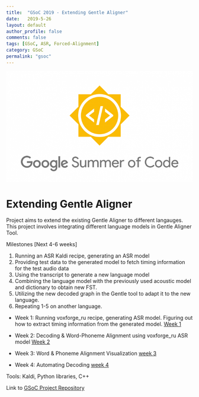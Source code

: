 ```yaml
---
title:  "GSoC 2019 - Extending Gentle Aligner"
date:   2019-5-26
layout: default
author_profile: false
comments: false
tags: [GSoC, ASR, Forced-Alignment]
category: GSoC
permalink: "gsoc"
---
```


![GSoC](/icons/GSoC.png)

<h1> Extending Gentle Aligner </h1>
Project aims to extend the existing Gentle Aligner to different langauges. This project involves integrating different language models in Gentle Aligner Tool.

Milestones [Next 4-6 weeks]

1. Running an ASR Kaldi recipe, generating an ASR model
2. Providing test data to the generated model to fetch timing information for the test audio data
3. Using the transcript to generate a new language model
4. Combining the language model with the previously used acoustic model and dictionary to obtain new FST.
5. Utilizing the new decoded graph in the Gentle tool to adapt it to the new language.
6. Repeating 1-5 on another language.

* Week 1: Running voxforge_ru recipe, generating ASR model. Figuring out how to extract timing information from the generated model.
[Week 1](https://shreya2111.github.io/gsocWk1)

* Week 2: Decoding & Word-Phoneme Alignment using voxforge_ru ASR model
[Week 2](https://shreya2111.github.io/gsocWk2)

* Week 3: Word & Phoneme Alignment Visualization
[week 3](https://shreya2111.github.io/gsocWk3)

* Week 4: Automating Decoding 
[week 4](https://shreya2111.github.io/gsocWk4)

Tools: Kaldi, Python libraries, C++



Link to [GSoC Project Repository](https://github.com/shreya2111/Gentle-Aligner-Extension)

